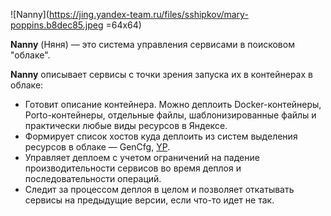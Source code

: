 ![Nanny](https://jing.yandex-team.ru/files/sshipkov/mary-poppins.b8dec85.jpeg =64x64) 

**Nanny** (Няня) — это система управления сервисами в поисковом "облаке".

**Nanny** описывает сервисы с точки зрения запуска их в контейнерах в облаке:

* Готовит описание контейнера. Можно деплоить Docker-контейнеры, Porto-контейнеры, отдельные файлы, шаблонизированные файлы и практически любые виды ресурсов в Яндексе.
* Формирует список хостов куда деплоить из систем выделения ресурсов в облаке — GenCfg, [YP](https://wiki.yandex-team.ru/yp).
* Управляет деплоем с учетом ограничений на падение производительности сервисов во время деплоя и последовательности операций.
* Следит за процессом деплоя в целом и позволяет откатывать сервисы на предыдущие версии, если что-то идет не так.